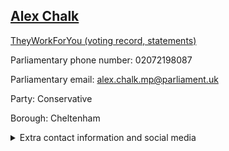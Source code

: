 ## <a href="https://members.parliament.uk/member/4481/contact">Alex Chalk</a>

<a href="https://www.theyworkforyou.com/mp/25340/alex_chalk/cheltenham">TheyWorkForYou (voting record, statements)</a> 

Parliamentary phone number: 02072198087 

Parliamentary email: alex.chalk.mp@parliament.uk 

Party: Conservative 

Borough: Cheltenham 

<details><summary>Extra contact information and social media</summary> 
<li>Website: http://www.alexchalk.com/</li>
<li>Twitter: https://twitter.com/alexchalkchelt</li>
<li>Constituency office phone number: 01242210473</li>
<li>Constituency office email:</li>
<li>Facebook:</li>
<li>Instagram:</li>
<li>Youtube:</li>
<li>Linkedin:</li>
<li>Government department phone number:</li>
<li>Government department email:</li>
<li>Threads:</li>
<li>Party office phone number:</li>
<li>Party office email:</li>
<li>Tiktok:</li>
</details>
